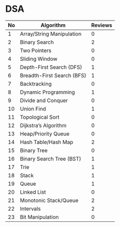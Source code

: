 # DSA

| No | Algorithm | Reviews |
|----|-----------------------------|-------------------|
| 1  | Array/String Manipulation   | 0                 |
| 2  | Binary Search               | 2                 |
| 3  | Two Pointers                | 0                 |
| 4  | Sliding Window              | 0                 |
| 5  | Depth-First Search (DFS)    | 1                 |
| 6  | Breadth-First Search (BFS)  | 1                 |
| 7  | Backtracking                | 0                 |
| 8  | Dynamic Programming         | 1                 |
| 9  | Divide and Conquer          | 0                 |
| 10 | Union Find                  | 1                 |
| 11 | Topological Sort            | 0                 |
| 12 | Dijkstra’s Algorithm        | 0                 |
| 13 | Heap/Priority Queue         | 0                 |
| 14 | Hash Table/Hash Map         | 2                 |
| 15 | Binary Tree                 | 0                 |
| 16 | Binary Search Tree (BST)    | 1                 |
| 17 | Trie                        | 1                 |
| 18 | Stack                       | 1                 |
| 19 | Queue                       | 1                 |
| 20 | Linked List                 | 0                 |
| 21 | Monotonic Stack/Queue       | 2                 |
| 22 | Intervals                   | 2                 |
| 23 | Bit Manipulation            | 0                 |
